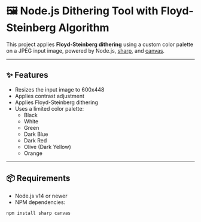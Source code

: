 # 🖼️ Node.js Dithering Tool with Floyd-Steinberg Algorithm

This project applies **Floyd-Steinberg dithering** using a custom color palette on a JPEG input image, powered by Node.js, [sharp](https://github.com/lovell/sharp), and [canvas](https://github.com/Automattic/node-canvas).

---

## ✨ Features

- Resizes the input image to 600x448
- Applies contrast adjustment
- Applies Floyd-Steinberg dithering
- Uses a limited color palette:
  - Black
  - White
  - Green
  - Dark Blue
  - Dark Red
  - Olive (Dark Yellow)
  - Orange

---

## 📦 Requirements

- Node.js v14 or newer
- NPM dependencies:

```bash
npm install sharp canvas
